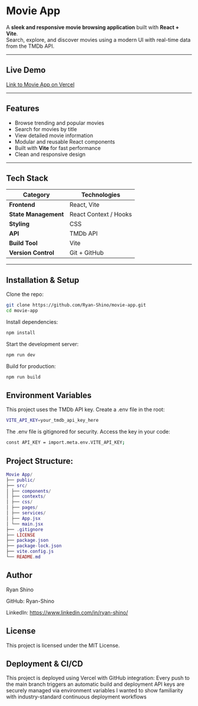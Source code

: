 # Movie App

A **sleek and responsive movie browsing application** built with **React + Vite**.  
Search, explore, and discover movies using a modern UI with real-time data from the TMDb API.

---

## Live Demo

[Link to Movie App on Vercel](https://findflix-ryan-shino.vercel.app/)

---

## Features

- Browse trending and popular movies
- Search for movies by title
- View detailed movie information
- Modular and reusable React components
- Built with **Vite** for fast performance
- Clean and responsive design

---

## Tech Stack

| Category             | Technologies          |
| -------------------- | --------------------- |
| **Frontend**         | React, Vite           |
| **State Management** | React Context / Hooks |
| **Styling**          | CSS                   |
| **API**              | TMDb API              |
| **Build Tool**       | Vite                  |
| **Version Control**  | Git + GitHub          |

---

## Installation & Setup

Clone the repo:

```bash
git clone https://github.com/Ryan-Shino/movie-app.git
cd movie-app
```

Install dependencies:

```bash
npm install
```

Start the development server:

```bash
npm run dev
```

Build for production:

```bash
npm run build
```

## Environment Variables

This project uses the TMDb API key.
Create a .env file in the root:

```bash
VITE_API_KEY=your_tmdb_api_key_here
```

The .env file is gitignored for security.
Access the key in your code:

```bash
const API_KEY = import.meta.env.VITE_API_KEY;
```

## Project Structure:

```lua
Movie App/
├── public/
├── src/
│ ├── components/
│ ├── contexts/
│ ├── css/
│ ├── pages/
│ ├── services/
│ ├── App.jsx
│ └── main.jsx
├── .gitignore
├── LICENSE
├── package.json
├── package-lock.json
├── vite.config.js
└── README.md
```

## Author

Ryan Shino

GitHub: Ryan-Shino

LinkedIn: https://www.linkedin.com/in/ryan-shino/

## License

This project is licensed under the MIT License.

## Deployment & CI/CD

This project is deployed using Vercel with GitHub integration:
Every push to the main branch triggers an automatic build and deployment
API keys are securely managed via environment variables
I wanted to show familiarity with industry-standard continuous deployment workflows
